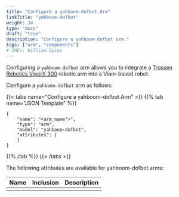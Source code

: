 ```yaml
---
title: "Configure a yahboom-dofbot Arm"
linkTitle: "yahboom-dofbot"
weight: 34
type: "docs"
draft: "true"
description: "Configure a yahboom-dofbot arm."
tags: ["arm", "components"]
# SMEs: William Spies
---
```


Configuring a `yahboom-dofbot` arm allows you to integrate a [Trossen Robotics ViperX 300](https://www.trossenrobotics.com/viperx-300-robot-arm.aspx) robotic arm into a Viam-based robot.

Configure a `yahboom-dofbot` arm as follows:

{{< tabs name="Configure a yahboom-dofbot Arm" >}}
{{% tab name="JSON Template" %}}

```json-viam {class="line-numbers linkable-line-numbers"}
{
    "name": "<arm_name">",
    "type": "arm",
    "model": "yahboom-dofbot",
    "attributes": {
    }
}
```

{{% /tab %}}
{{< /tabs >}}

The following attributes are available for yahboom-dofbot arms:

| Name | Inclusion | Description |
| ---- | --------- | ----------- |
|  |  |  |
